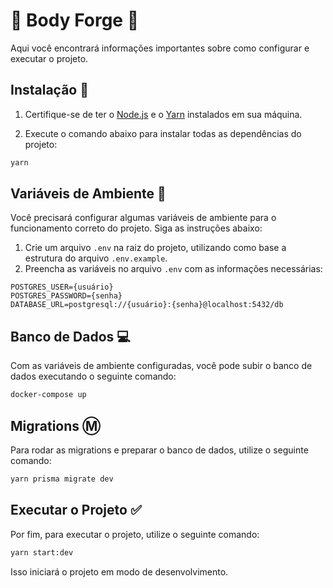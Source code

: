 # :muscle: Body Forge :muscle:

Aqui você encontrará informações importantes sobre como configurar e executar o projeto.

## Instalação :robot:

1. Certifique-se de ter o [Node.js](https://nodejs.org/) e o [Yarn](https://yarnpkg.com/) instalados em sua máquina.

2. Execute o comando abaixo para instalar todas as dependências do projeto:

```bash
yarn
```

## Variáveis de Ambiente :book:

Você precisará configurar algumas variáveis de ambiente para o funcionamento correto do projeto. Siga as instruções abaixo:

1. Crie um arquivo `.env` na raiz do projeto, utilizando como base a estrutura do arquivo `.env.example`.
2. Preencha as variáveis no arquivo `.env` com as informações necessárias:

```
POSTGRES_USER={usuário}
POSTGRES_PASSWORD={senha}
DATABASE_URL=postgresql://{usuário}:{senha}@localhost:5432/db
```

## Banco de Dados :computer:

Com as variáveis de ambiente configuradas, você pode subir o banco de dados executando o seguinte comando:

```bash
docker-compose up
```

## Migrations :m:

Para rodar as migrations e preparar o banco de dados, utilize o seguinte comando:

```bash
yarn prisma migrate dev
```

## Executar o Projeto :white_check_mark:

Por fim, para executar o projeto, utilize o seguinte comando:

```bash
yarn start:dev
```

Isso iniciará o projeto em modo de desenvolvimento.
